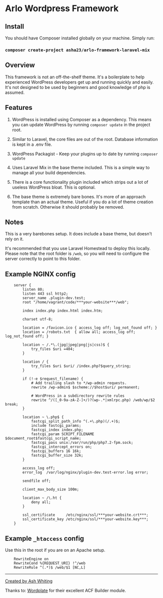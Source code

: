 # Arlo Wordpress Framework

## Install

You should have Composer installed globally on your machine. Simply run:

### ```composer create-project asha23/arlo-framework-laravel-mix```

## Overview

This framework is not an off-the-shelf theme. It's a boilerplate to help experienced WordPress developers get up and running quickly and easily. It's not designed to be used by beginners and good knowledge of php is assumed.

## Features

1. WordPress is installed using Composer as a dependency. This means you can update WordPress by running ```composer update``` in the project root.

1. Similar to Laravel, the core files are out of the root. Database information is kept in a .env file.

3. WordPress Packagist - Keep your plugins up to date by running ```composer update```

4. Uses Laravel Mix in the base theme included. This is a simple way to manage all your build dependencies.

5. There is a core functionality plugin included which strips out a lot of useless WordPress bloat. This is optional.

6. The base theme is extremely bare bones. It's more of an approach template than an actual theme. Useful if you do a lot of theme creation from scratch. Otherwise it should probably be removed.

## Notes

This is a very barebones setup. It does include a base theme, but doesn't rely on it.

It's recommended that you use Laravel Homestead to deploy this locally. Please note that the root folder is ```/web```, so you will need to configure the server correctly to point to this folder.

## Example NGINX config

```
    server {
        listen 80;
        listen 443 ssl http2;
        server_name .plugin-dev.test;
        root "/home/vagrant/code/***your-website***/web";

        index index.php index.html index.htm;

        charset utf-8;

        location = /favicon.ico { access_log off; log_not_found off; }
        location = /robots.txt  { allow all; access_log off; log_not_found off; }

        location ~ /.*\.(jpg|jpeg|png|js|css)$ {
            try_files $uri =404;
        }

        location / {
            try_files $uri $uri/ /index.php?$query_string;
        }

        if (!-e $request_filename) {
            # Add trailing slash to */wp-admin requests.
            rewrite /wp-admin$ $scheme://$host$uri/ permanent;

            # WordPress in a subdirectory rewrite rules
            rewrite ^/([_0-9a-zA-Z-]+/)?(wp-.*|xmlrpc.php) /web/wp/$2 break;
        }

        location ~ \.php$ {
            fastcgi_split_path_info ^(.+\.php)(/.+)$;
            include fastcgi_params;
            fastcgi_index index.php;
            fastcgi_param SCRIPT_FILENAME $document_root$fastcgi_script_name;
            fastcgi_pass unix:/var/run/php/php7.2-fpm.sock;
            fastcgi_intercept_errors on;
            fastcgi_buffers 16 16k;
            fastcgi_buffer_size 32k;
        }

        access_log off;
        error_log  /var/log/nginx/plugin-dev.test-error.log error;

        sendfile off;

        client_max_body_size 100m;

        location ~ /\.ht {
            deny all;
        }

        ssl_certificate     /etc/nginx/ssl/***your-website.crt***;
        ssl_certificate_key /etc/nginx/ssl/***your-website.key***;
    }
```

## Example ```_htaccess``` config

Use this in the root if you are on an Apache setup.

```
    RewriteEngine on
    RewriteCond %{REQUEST_URI} !^/web
    RewriteRule ^(.*)$ /web/$1 [NC,L]
```

___

[Created by Ash Whiting](http://ashwhiting.com)

Thanks to: [Wordplate](https://github.com/wordplate) for their excellent ACF Builder module.
